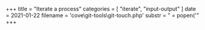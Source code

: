 +++
title = "Iterate a process"
categories = [ "iterate", "input-output" ]
date = 2021-01-22
filename = 'cove\git-tools\git-touch.php'
substr = " = popen('"
+++
